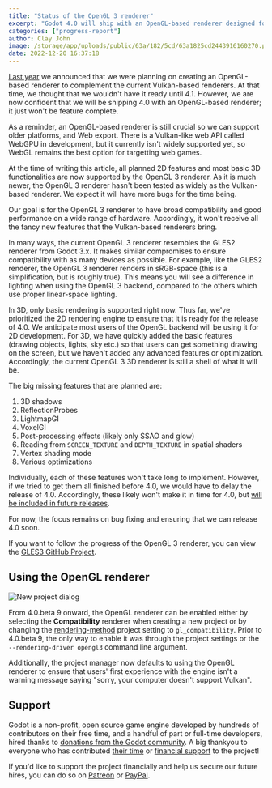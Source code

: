 ```yaml
---
title: "Status of the OpenGL 3 renderer"
excerpt: "Godot 4.0 will ship with an OpenGL-based renderer designed for older and low-end devices, but it won't be totally feature-complete at the time 4.0 is released."
categories: ["progress-report"]
author: Clay John
image: /storage/app/uploads/public/63a/182/5cd/63a1825cd2443916160270.png
date: 2022-12-20 16:37:18
---
```


[Last year](https://godotengine.org/article/about-godot4-vulkan-gles3-and-gles2) we announced that we were planning on creating an OpenGL-based renderer to complement the current Vulkan-based renderers. At that time, we thought that we wouldn't have it ready until 4.1. However, we are now confident that we will be shipping 4.0 with an OpenGL-based renderer; it just won't be feature complete.

As a reminder, an OpenGL-based renderer is still crucial so we can support older platforms, and Web export. There is a Vulkan-like web API called WebGPU in development, but it currently isn't widely supported yet, so WebGL remains the best option for targetting web games.

At the time of writing this article, all planned 2D features and most basic 3D functionalities are now supported by the OpenGL 3 renderer. As it is much newer, the OpenGL 3 renderer hasn't been tested as widely as the Vulkan-based renderer. We expect it will have more bugs for the time being.

Our goal is for the OpenGL 3 renderer to have broad compatibility and good performance on a wide range of hardware. Accordingly, it won't receive all the fancy new features that the Vulkan-based renderers bring.

In many ways, the current OpenGL 3 renderer resembles the GLES2 renderer from Godot 3.x. It makes similar compromises to ensure compatibility with as many devices as possible. For example, like the GLES2 renderer, the OpenGL 3 renderer renders in sRGB-space (this is a simplification, but is roughly true). This means you will see a difference in lighting when using the OpenGL 3 backend, compared to the others which use proper linear-space lighting.

In 3D, only basic rendering is supported right now. Thus far, we've prioritized the 2D rendering engine to ensure that it is ready for the release of 4.0. We anticipate most users of the OpenGL backend will be using it for 2D development. For 3D, we have quickly added the basic features (drawing objects, lights, sky etc.) so that users can get something drawing on the screen, but we haven't added any advanced features or optimization. Accordingly, the current OpenGL 3 3D renderer is still a shell of what it will be.

The big missing features that are planned are:

1. 3D shadows
2. ReflectionProbes
3. LightmapGI
4. VoxelGI
5. Post-processing effects (likely only SSAO and glow)
6. Reading from `SCREEN_TEXTURE` and `DEPTH_TEXTURE` in spatial shaders
7. Vertex shading mode
8. Various optimizations

Individually, each of these features won't take long to implement. However, if we tried to get them all finished before 4.0, we would have to delay the release of 4.0. Accordingly, these likely won't make it in time for 4.0, but [will be included in future releases](https://godotengine.org/article/release-management-4-0-and-beyond).

For now, the focus remains on bug fixing and ensuring that we can release 4.0 soon.

If you want to follow the progress of the OpenGL 3 renderer, you can view the [GLES3 GitHub Project](https://github.com/orgs/godotengine/projects/20).

## Using the OpenGL renderer

![New project dialog](/storage/app/media/4.0/beta9-new-project-dialog.png)

From 4.0.beta 9 onward, the OpenGL renderer can be enabled either by selecting the **Compatibility** renderer when creating a new project or by changing the [rendering-method](https://docs.godotengine.org/en/latest/classes/class_projectsettings.html#class-projectsettings-property-rendering-renderer-rendering-method) project setting to `gl_compatibility`. Prior to 4.0.beta 9, the only way to enable it was through the project settings or the `--rendering-driver opengl3` command line argument.

Additionally, the project manager now defaults to using the OpenGL renderer to ensure that users' first experience with the engine isn't a warning message saying "sorry, your computer doesn't support Vulkan".

## Support

Godot is a non-profit, open source game engine developed by hundreds of contributors on their free time, and a handful of part or full-time developers, hired thanks to [donations from the Godot community](https://godotengine.org/donate). A big thankyou to everyone who has contributed [their time](https://github.com/godotengine/godot/blob/master/AUTHORS.md) or [financial support](https://github.com/godotengine/godot/blob/master/DONORS.md) to the project!

If you'd like to support the project financially and help us secure our future hires, you can do so on [Patreon](https://www.patreon.com/godotengine) or [PayPal](https://godotengine.org/donate).
